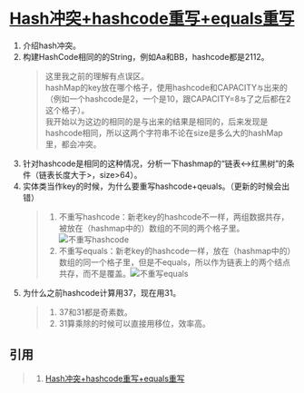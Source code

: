 # [Hash冲突+hashcode重写+equals重写](https://mp.weixin.qq.com/s/1V304OsOPPuBdI6GAzBUYQ)

1. 介绍hash冲突。
2. 构建HashCode相同的的String，例如Aa和BB，hashcode都是2112。
    >这里我之前的理解有点误区。  
    >hashMap的key放在哪个格子，使用hashcode和CAPACITY`与`出来的（例如一个hashcode是2，一个是10，跟CAPACITY=8`与`了之后都在2这个格子）。  
    >我开始以为这边的相同的是与出来的结果是相同的，后来发现是hashcode相同，所以这两个字符串不论在size是多么大的hashMap里，都会冲突。  
3. 针对hashcode是相同的这种情况，分析一下hashmap的“链表<->红黑树”的条件（链表长度大于>，size>64）。
4. 实体类当作key的时候，为什么要重写hashcode+qeuals。（更新的时候会出错）
    >1. 不重写hashcode：新老key的hashcode不一样，两组数据共存，被放在（hashmap中的）数组的不同的两个格子里。![不重写hashcode](https://mmbiz.qpic.cn/mmbiz_png/lnCqjsQ6QHeHKjcpvlHpKNLxF11ELa8awpkjEbSUljDkicTEKCKK5gRprfcicdpicyxCPJGC84MicCF57NliaHOnKhA/640?wx_fmt=png&tp=webp&wxfrom=5&wx_lazy=1&wx_co=1)
    >2. 不重写equals：新老key的hashcode一样，放在（hashmap中的）数组的同一个格子里，但是不equals，所以作为链表上的两个结点共存，而不是覆盖。![不重写equals](https://mmbiz.qpic.cn/mmbiz_png/lnCqjsQ6QHeHKjcpvlHpKNLxF11ELa8aXlXXZSJvl1fr3pmhia56qOYhtEzyDdIBW6eoHQicYxDd4EFhY4c5HWYQ/640?wx_fmt=png&tp=webp&wxfrom=5&wx_lazy=1&wx_co=1)
5. 为什么之前hashcode计算用37，现在用31。
   >1. 37和31都是奇素数。
   >2. 31算乘除的时候可以直接用移位，效率高。

## 引用
>1. [Hash冲突+hashcode重写+equals重写](https://mp.weixin.qq.com/s/1V304OsOPPuBdI6GAzBUYQ)